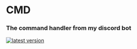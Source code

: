 # CMD

### The command handler from my discord bot

[![latest version](https://badgen.net/npm/v/@beni69/cmd?color=blue)](https://krsz.me/yWpiK)
